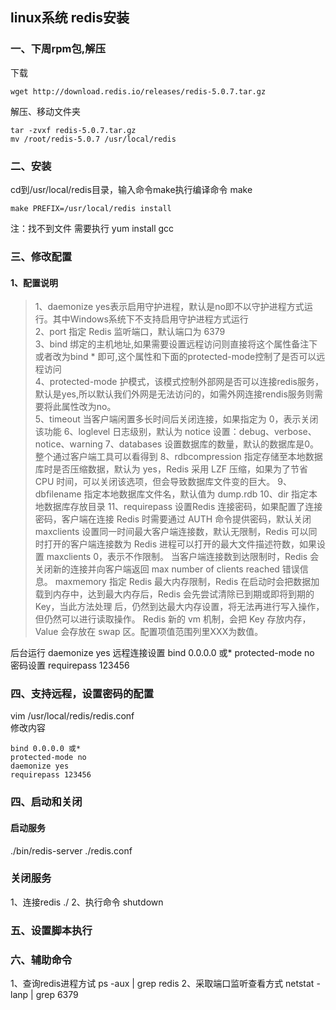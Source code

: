 ## linux系统  redis安装

### 一、下周rpm包,解压
下载
```
wget http://download.redis.io/releases/redis-5.0.7.tar.gz
```

解压、移动文件夹
```
tar -zvxf redis-5.0.7.tar.gz
mv /root/redis-5.0.7 /usr/local/redis

```

### 二、安装
cd到/usr/local/redis目录，输入命令make执行编译命令
make
```
make PREFIX=/usr/local/redis install
```

注：找不到文件 需要执行 yum install gcc


### 三、修改配置
#### 1、配置说明
>1、daemonize yes表示启用守护进程，默认是no即不以守护进程方式运行。其中Windows系统下不支持启用守护进程方式运行   
>2、port   指定 Redis 监听端口，默认端口为 6379    
>3、bind   绑定的主机地址,如果需要设置远程访问则直接将这个属性备注下或者改为bind * 即可,这个属性和下面的protected-mode控制了是否可以远程访问     
>4、protected-mode 护模式，该模式控制外部网是否可以连接redis服务，默认是yes,所以默认我们外网是无法访问的，如需外网连接rendis服务则需要将此属性改为no。        
>5、timeout 当客户端闲置多长时间后关闭连接，如果指定为 0，表示关闭该功能
>6、loglevel 日志级别，默认为 notice 设置：debug、verbose、notice、warning
>7、databases 设置数据库的数量，默认的数据库是0。整个通过客户端工具可以看得到
>8、rdbcompression 指定存储至本地数据库时是否压缩数据，默认为 yes，Redis 采用 LZF 压缩，如果为了节省 CPU 时间，可以关闭该选项，但会导致数据库文件变的巨大。
>9、dbfilename 指定本地数据库文件名，默认值为 dump.rdb
>10、dir 指定本地数据库存放目录
>11、requirepass 设置Redis 连接密码，如果配置了连接密码，客户端在连接 Redis 时需要通过 AUTH <password> 命令提供密码，默认关闭
>maxclients 设置同一时间最大客户端连接数，默认无限制，Redis 可以同时打开的客户端连接数为 Redis 进程可以打开的最大文件描述符数，如果设置 maxclients 0，表示不作限制。
当客户端连接数到达限制时，Redis 会关闭新的连接并向客户端返回 max number of clients reached 错误信息。
> maxmemory 指定 Redis 最大内存限制，Redis 在启动时会把数据加载到内存中，达到最大内存后，Redis 会先尝试清除已到期或即将到期的 Key，当此方法处理 后，仍然到达最大内存设置，将无法再进行写入操作，但仍然可以进行读取操作。
Redis 新的 vm 机制，会把 Key 存放内存，Value 会存放在 swap 区。配置项值范围列里XXX为数值。

后台运行
daemonize yes
远程连接设置
bind 0.0.0.0 或*
protected-mode no
密码设置
requirepass 123456

### 四、支持远程，设置密码的配置
vim /usr/local/redis/redis.conf    
修改内容
```
bind 0.0.0.0 或*
protected-mode no
daemonize yes
requirepass 123456
```

### 四、启动和关闭
#### 启动服务
./bin/redis-server ./redis.conf 

### 关闭服务
1、连接redis ./
2、执行命令 shutdown

### 五、设置脚本执行

### 六、辅助命令
1、查询redis进程方试
ps -aux | grep redis
2、采取端口监听查看方式
netstat -lanp | grep 6379


